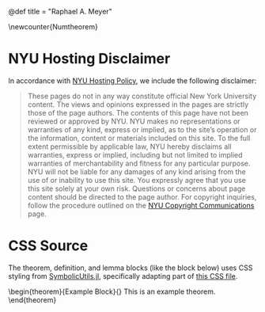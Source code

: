 @def title = "Raphael A. Meyer"

\newcounter{Numtheorem}

# NYU Hosting Disclaimer

In accordance with [NYU Hosting Policy](https://hosting.nyu.edu/nyu-web-hosting-terms-of-service/), we include the following disclaimer:

> These pages do not in any way constitute official New York University content. The views and opinions expressed in the pages are strictly those of the page authors. The contents of this page have not been reviewed or approved by NYU. NYU makes no representations or warranties of any kind, express or implied, as to the site’s operation or the information, content or materials included on this site. To the full extent permissible by applicable law, NYU hereby disclaims all warranties, express or implied, including but not limited to implied warranties of merchantability and fitness for any particular purpose. NYU will not be liable for any damages of any kind arising from the use of or inability to use this site. You expressly agree that you use this site solely at your own risk. Questions or concerns about page content should be directed to the page author. For copyright inquiries, follow the procedure outlined on the [NYU Copyright Communications](https://www.nyu.edu/footer/copyright-and-fair-use.html) page.

# CSS Source

The theorem, definition, and lemma blocks (like the block below) uses CSS styling from [SymbolicUtils.jl](https://juliasymbolics.github.io/SymbolicUtils.jl/), specifically adapting part of [this CSS file](https://juliasymbolics.github.io/SymbolicUtils.jl/css/custom.css).

\begin{theorem}{Example Block}{}
This is an example theorem.
\end{theorem}
